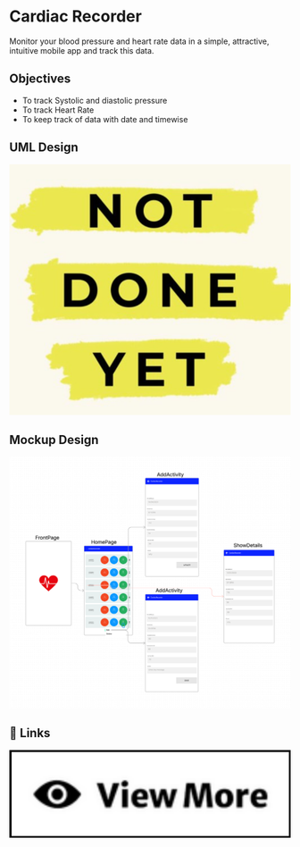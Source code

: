 # Cardiac Recorder

Monitor your blood pressure and heart rate data in a simple, attractive, intuitive mobile app and track this data.

## Objectives
* To track Systolic and diastolic pressure
* To track Heart Rate
* To keep track of data with date and timewise

## UML Design
![UML of Heart Tracker](GitHub/Images/not_yet_done.png)


## Mockup Design
![Splash(1)](GitHub/Images/mockup.png)


## 🔗 Links
<p align="center" >
	<a href= 'https://github.com/abusaeed2433/CityList/wiki' style="height: 64px; width: 200px;">
		<img src = './GitHub/Images/view_more.png'/>
	</a>
</p>
